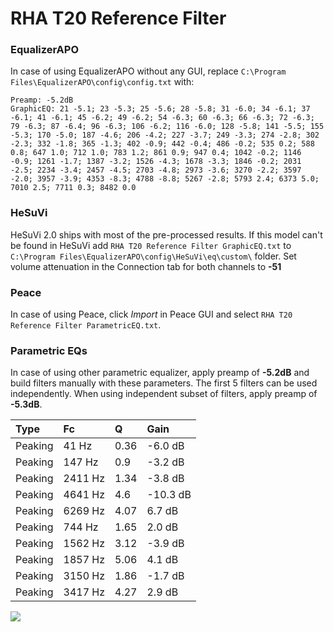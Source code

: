 # RHA T20 Reference Filter

### EqualizerAPO
In case of using EqualizerAPO without any GUI, replace `C:\Program Files\EqualizerAPO\config\config.txt`
with:
```
Preamp: -5.2dB
GraphicEQ: 21 -5.1; 23 -5.3; 25 -5.6; 28 -5.8; 31 -6.0; 34 -6.1; 37 -6.1; 41 -6.1; 45 -6.2; 49 -6.2; 54 -6.3; 60 -6.3; 66 -6.3; 72 -6.3; 79 -6.3; 87 -6.4; 96 -6.3; 106 -6.2; 116 -6.0; 128 -5.8; 141 -5.5; 155 -5.3; 170 -5.0; 187 -4.6; 206 -4.2; 227 -3.7; 249 -3.3; 274 -2.8; 302 -2.3; 332 -1.8; 365 -1.3; 402 -0.9; 442 -0.4; 486 -0.2; 535 0.2; 588 0.8; 647 1.0; 712 1.0; 783 1.2; 861 0.9; 947 0.4; 1042 -0.2; 1146 -0.9; 1261 -1.7; 1387 -3.2; 1526 -4.3; 1678 -3.3; 1846 -0.2; 2031 -2.5; 2234 -3.4; 2457 -4.5; 2703 -4.8; 2973 -3.6; 3270 -2.2; 3597 -2.0; 3957 -3.9; 4353 -8.3; 4788 -8.8; 5267 -2.8; 5793 2.4; 6373 5.0; 7010 2.5; 7711 0.3; 8482 0.0
```

### HeSuVi
HeSuVi 2.0 ships with most of the pre-processed results. If this model can't be found in HeSuVi add
`RHA T20 Reference Filter GraphicEQ.txt` to `C:\Program Files\EqualizerAPO\config\HeSuVi\eq\custom\` folder.
Set volume attenuation in the Connection tab for both channels to **-51**

### Peace
In case of using Peace, click *Import* in Peace GUI and select `RHA T20 Reference Filter ParametricEQ.txt`.

### Parametric EQs
In case of using other parametric equalizer, apply preamp of **-5.2dB** and build filters manually
with these parameters. The first 5 filters can be used independently.
When using independent subset of filters, apply preamp of **-5.3dB**.

| Type    | Fc      |    Q | Gain     |
|:--------|:--------|:-----|:---------|
| Peaking | 41 Hz   | 0.36 | -6.0 dB  |
| Peaking | 147 Hz  | 0.9  | -3.2 dB  |
| Peaking | 2411 Hz | 1.34 | -3.8 dB  |
| Peaking | 4641 Hz | 4.6  | -10.3 dB |
| Peaking | 6269 Hz | 4.07 | 6.7 dB   |
| Peaking | 744 Hz  | 1.65 | 2.0 dB   |
| Peaking | 1562 Hz | 3.12 | -3.9 dB  |
| Peaking | 1857 Hz | 5.06 | 4.1 dB   |
| Peaking | 3150 Hz | 1.86 | -1.7 dB  |
| Peaking | 3417 Hz | 4.27 | 2.9 dB   |

![](https://raw.githubusercontent.com/jaakkopasanen/AutoEq/master/results/innerfidelity/sbaf-serious/RHA%20T20%20Reference%20Filter/RHA%20T20%20Reference%20Filter.png)